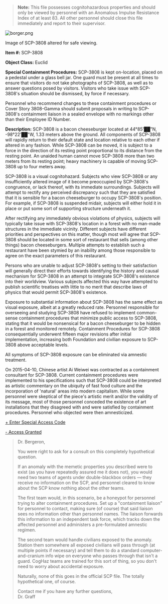 > **Note:** This file possesses cognitohazardous properties and should only be viewed by personnel with an Anomalous Impulse Resistance Index of at least 83. All other personnel should close this file immediately and report to their supervisor.

![borger.png](http://scp-wiki.wdfiles.com/local--files/scp-3808/borger.png)

Image of SCP-3808 altered for safe viewing.

**Item #:** SCP-3808

**Object Class:** Euclid

**Special Containment Procedures:** SCP-3808 is kept on-location, placed on a pedestal under a glass bell jar. One guard must be present at all times to ensure that visitors do not take photographs of SCP-3808, as well as to answer questions posed by visitors. Visitors who take issue with SCP-3808's situation should be dismissed, by force if necessary.

Personnel who recommend changes to these containment procedures or Cover Story 3808-Gamma should submit proposals in writing to SCP-3808's containment liaison in a sealed envelope with no markings other than their Employee ID Number.

**Description:** SCP-3808 is a bacon cheeseburger located at 44°85'██"N, -98°22'██"W, 1.33 meters above the ground. All components of SCP-3808 will rapidly return to their default state and location relative to each other if altered in any fashion. While SCP-3808 can be moved, it is subject to a force in the direction of its resting point proportional to its distance from the resting point. An unaided human cannot move SCP-3808 more than two meters from its resting point; heavy machinery is capable of moving SCP-3808 up to four meters away.

SCP-3808 is a visual cognitohazard. Subjects who view SCP-3808 or any insufficiently altered image of it become preoccupied by SCP-3808's congruence, or lack thereof, with its immediate surroundings. Subjects will attempt to rectify any perceived discrepancy such that they are satisfied that it is sensible for a bacon cheeseburger to occupy SCP-3808's position. For example, if SCP-3808 is suspended midair, subjects will either hold it in place or put some sort of supporting structure underneath it.

After rectifying any immediately obvious violations of physics, subjects will typically take issue with SCP-3808's location in a forest with no man-made structures in the immediate vicinity. Different subjects have different priorities and perspectives on this matter, though most will agree that SCP-3808 should be located in some sort of restaurant that sells (among other things) bacon cheeseburgers. Multiple attempts to establish such a restaurant have been stymied by an inability among those responsible to agree on the exact parameters of this restaurant.

Persons who are unable to adjust SCP-3808's setting to their satisfaction will generally direct their efforts towards identifying the history and causal mechanism for SCP-3808 in an attempt to integrate SCP-3808's existence into their worldview. Various subjects affected this way have attempted to publish scientific treatises with little to no merit that describe laws of physics that would permit SCP-3808's existence.

Exposure to substantial information about SCP-3808 has the same effect as visual exposure, albeit at a greatly reduced rate. Personnel responsible for overseeing and studying SCP-3808 have refused to implement common-sense containment procedures that minimize public access to SCP-3808, stating that it would be nonsensical for a bacon cheeseburger to be hidden in a forest and monitored remotely. Containment Procedures for SCP-3808 consequentially underwent fifteen major revisions after initial implementation, increasing both Foundation and civilian exposure to SCP-3808 above acceptable levels.

All symptoms of SCP-3808 exposure can be eliminated via amnestic treatment.

On 2015-04-10, Chinese artist Ai Weiwei was contracted as a containment consultant for SCP-3808. Current containment procedures were implemented to his specifications such that SCP-3808 could be interpreted as artistic commentary on the ubiquity of fast food culture and the incorporation of 'natural' areas into modern capitalism. While some personnel were skeptical of the piece's artistic merit and/or the validity of its message, most of those personnel conceded the existence of art installations that they disagreed with and were satisfied by containment procedures. Personnel who objected were then amnesticized.

[+ Enter Special Access Code](javascript:;)

[\- Access Granted](javascript:;)

> Dr. Bergeron,
> 
> You were right to ask for a consult on this completely hypothetical question.
> 
> If an anomaly with the memetic properties you described were to exist (as you have repeatedly assured me it does not), you would need two teams of agents under double-blackbox orders — they receive no information on the SCP, and personnel cleared to know about the SCP know nothing about the other teams.
> 
> The first team would, in this scenario, be a honeypot for personnel trying to alter containment procedures. Set up a "containment liaison" for personnel to contact, making sure (of course) that said liaison sees no information other than personnel names. The liaison forwards this information to an independent task force, which tracks down the affected personnel and administers a pre-formulated amnestic regimen.
> 
> The second team would handle civilians exposed to the anomaly. Station them somewhere all exposed civilians will pass through (at multiple points if necessary) and tell them to do a standard computer-and-cranium info wipe on everyone who passes through that isn't a guard. CogHaz teams are trained for this sort of thing, so you don't need to worry about accidental exposure.
> 
> Naturally, none of this goes in the official SCP file. The totally hypothetical one, of course.
> 
> Contact me if you have any further questions,  
> Dr. Graff